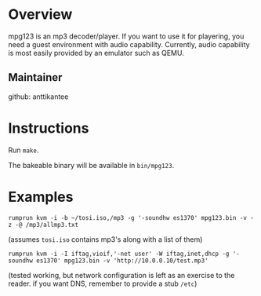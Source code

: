 Overview
========

mpg123 is an mp3 decoder/player.  If you want to use it for playering,
you need a guest environment with audio capability.  Currently, audio
capability is most easily provided by an emulator such as QEMU.

Maintainer
----------

github: anttikantee


Instructions
============

Run `make`.

The bakeable binary will be available in `bin/mpg123`.


Examples
========

```
rumprun kvm -i -b ~/tosi.iso,/mp3 -g '-soundhw es1370' mpg123.bin -v -z -@ /mp3/allmp3.txt
```
(assumes `tosi.iso` contains mp3's along with a list of them)

```
rumprun kvm -i -I iftag,vioif,'-net user' -W iftag,inet,dhcp -g '-soundhw es1370' mpg123.bin -v 'http://10.0.0.10/test.mp3'
```
(tested working, but network configuration is left as an exercise to the reader.
if you want DNS, remember to provide a stub `/etc`)
